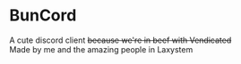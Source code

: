 # BunCord

A cute discord client ~~because we're in beef with Vendicated~~  
Made by me and the amazing people in Laxystem